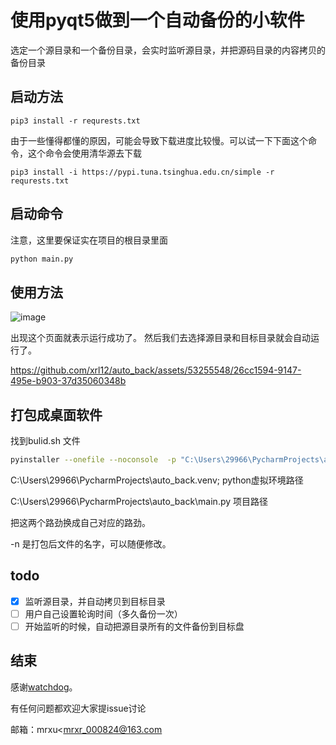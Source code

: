 # 使用pyqt5做到一个自动备份的小软件

选定一个源目录和一个备份目录，会实时监听源目录，并把源码目录的内容拷贝的备份目录

## 启动方法
```pip
pip3 install -r requrests.txt
```
由于一些懂得都懂的原因，可能会导致下载进度比较慢。可以试一下下面这个命令，这个命令会使用清华源去下载
```pip
pip3 install -i https://pypi.tuna.tsinghua.edu.cn/simple -r requrests.txt
```
## 启动命令
注意，这里要保证实在项目的根目录里面
```cmd
python main.py
```

## 使用方法
![image](https://github.com/xrl12/auto_back/assets/53255548/af8b3cc1-ca0a-4cdb-af12-0d0420cd9fa0)

出现这个页面就表示运行成功了。
然后我们去选择源目录和目标目录就会自动运行了。


https://github.com/xrl12/auto_back/assets/53255548/26cc1594-9147-495e-b903-37d35060348b

## 打包成桌面软件
找到bulid.sh 文件
```sh
pyinstaller --onefile --noconsole  -p "C:\Users\29966\PycharmProjects\auto_back\.venv;" "C:\Users\29966\PycharmProjects\auto_back\main.py"  -d all -F -n alexxu --clean
```
C:\Users\29966\PycharmProjects\auto_back\.venv;  python虚拟环境路径

C:\Users\29966\PycharmProjects\auto_back\main.py 项目路径

把这两个路劲换成自己对应的路劲。

-n 是打包后文件的名字，可以随便修改。

## todo
- [x] 监听源目录，并自动拷贝到目标目录
- [ ] 用户自己设置轮询时间（多久备份一次）
- [ ] 开始监听的时候，自动把源目录所有的文件备份到目标盘

## 结束
感谢[watchdog](https://github.com/gorakhargosh/watchdog)。

有任何问题都欢迎大家提issue讨论

邮箱：mrxu<mrxr_000824@163.com
